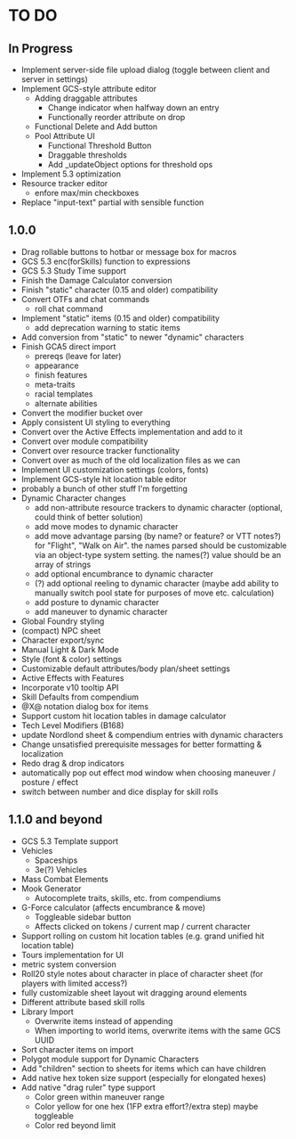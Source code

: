 # TO DO

## In Progress

-   Implement server-side file upload dialog (toggle between client and server in settings)
-   Implement GCS-style attribute editor
    -   Adding draggable attributes
        -   Change indicator when halfway down an entry
        -   Functionally reorder attribute on drop
    -   Functional Delete and Add button
    -   Pool Attribute UI
        -   Functional Threshold Button
        -   Draggable thresholds
        -   Add \_updateObject options for threshold ops
-   Implement 5.3 optimization
-   Resource tracker editor
    -   enfore max/min checkboxes
-   Replace "input-text" partial with sensible function

## 1.0.0

-   Drag rollable buttons to hotbar or message box for macros
-   GCS 5.3 enc(forSkills) function to expressions
-   GCS 5.3 Study Time support
-   Finish the Damage Calculator conversion
-   Finish "static" character (0.15 and older) compatibility
-   Convert OTFs and chat commands
    -   roll chat command
-   Implement "static" items (0.15 and older) compatibility
    -   add deprecation warning to static items
-   Add conversion from "static" to newer "dynamic" characters
-   Finish GCA5 direct import
    -   prereqs (leave for later)
    -   appearance
    -   finish features
    -   meta-traits
    -   racial templates
    -   alternate abilities
-   Convert the modifier bucket over
-   Apply consistent UI styling to everything
-   Convert over the Active Effects implementation and add to it
-   Convert over module compatibility
-   Convert over resource tracker functionality
-   Convert over as much of the old localization files as we can
-   Implement UI customization settings (colors, fonts)
-   Implement GCS-style hit location table editor
-   probably a bunch of other stuff I'm forgetting
-   Dynamic Character changes
    -   add non-attribute resource trackers to dynamic character (optional, could think of better solution)
    -   add move modes to dynamic character
    -   add move advantage parsing (by name? or feature? or VTT notes?) for "Flight", "Walk on Air".
        the names parsed should be customizable via an object-type system setting. the names(?) value should be an array of strings
    -   add optional encumbrance to dynamic character
    -   (?) add optional reeling to dynamic character (maybe add ability to manually switch pool state for purposes of move etc. calculation)
    -   add posture to dynamic character
    -   add maneuver to dynamic character
-   Global Foundry styling
-   (compact) NPC sheet
-   Character export/sync
-   Manual Light & Dark Mode
-   Style (font & color) settings
-   Customizable default attributes/body plan/sheet settings
-   Active Effects with Features
-   Incorporate v10 tooltip API
-   Skill Defaults from compendium
-   @X@ notation dialog box for items
-   Support custom hit location tables in damage calculator
-   Tech Level Modifiers (B168)
-   update Nordlond sheet & compendium entries with dynamic characters
-   Change unsatisfied prerequisite messages for better formatting & localization
-   Redo drag & drop indicators
-   automatically pop out effect mod window when choosing maneuver / posture / effect
-   switch between number and dice display for skill rolls

## 1.1.0 and beyond

-   GCS 5.3 Template support
-   Vehicles
    -   Spaceships
    -   3e(?) Vehicles
-   Mass Combat Elements
-   Mook Generator
    -   Autocomplete traits, skills, etc. from compendiums
-   G-Force calculator (affects encumbrance & move)
    -   Toggleable sidebar button
    -   Affects clicked on tokens / current map / current character
-   Support rolling on custom hit location tables (e.g. grand unified hit location table)
-   Tours implementation for UI
-   metric system conversion
-   Roll20 style notes about character in place of character sheet (for players with limited access?)
-   fully customizable sheet layout wit dragging around elements
-   Different attribute based skill rolls
-   Library Import
    -   Overwrite items instead of appending
    -   When importing to world items, overwrite items with the same GCS UUID
-   Sort character items on import
-   Polygot module support for Dynamic Characters
-   Add "children" section to sheets for items which can have children
-   Add native hex token size support (especially for elongated hexes)
-   Add native "drag ruler" type support
    -   Color green within maneuver range
    -   Color yellow for one hex (1FP extra effort?/extra step) maybe toggleable
    -   Color red beyond limit
